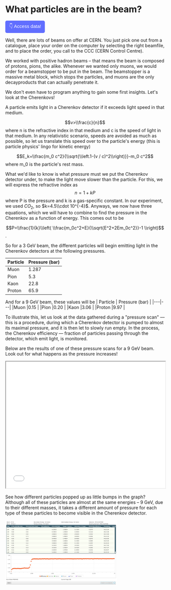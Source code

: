 What particles are in the beam?
===============================
<a href="https://github.com/saskiapoldmaa/saskiapoldmaa.github.io/blob/main/Files/XCET_scan.csv" download>
    <button style="background-color:#616eff; color:white; border:none; padding:7px 12px; cursor:pointer; font-size:15px; border-radius:5px;">
         👇 Access data!
    </button>
</a>

Well, there are lots of beams on offer at CERN. You just pick one out from a catalogue, place your order on the computer by selecting the right beamfile, and to place the order, you call to the CCC (CERN Control Centre).

We worked with positive hadron beams – that means the beam is composed of protons, pions, the alike.
Whenever we wanted only muons, we would order for a beamstopper to be put in the beam. The beamstopper is a massive metal block, which stops the particles, and muons are the only decayproducts that can actually penetrate it.

We don't even have to program anything to gain some first insights. Let's look at the Cherenkovs!

A particle emits light in a Cherenkov detector if it exceeds light speed in that medium.

$$v>\\frac{c}{n}$$
where n is the refractive index in that medium and c is the speed of light in that medium. In any relativistic scenario, speeds are avoided as much as possible, so let us translate this speed over to the particle's energy (this is particle physics' lingo for kinetic energy)

$$E_k=\\frac{m_0 c^2}{\\sqrt{\\left.1-(v / c)^2\\right)}}-m_0 c^2$$ where m_0 is the particle's rest mass.

What we'd like to know is what pressure must we put the Cherenkov detector under, to make the light move slower than the particle. For this, we will express the refractive index as
$$n=1+kP$$
where P is the pressure and k is a gas-specific constant. In our experiment, we used $CO_2$, so $k=4.5\\cdot 10^{-4}$.
Anyways, we now have three equations, which we will have to combine to find the pressure in the Cherenkov as a function of energy. This comes out to be

$$P=\\frac{1}{k}\\left( \\frac{m_0c^2+E}{\\sqrt{E^2+2Em_0c^2}}-1 \\right)$$.

So for a 3 GeV beam, the different particles will begin emitting light in the Cherenkov detectors at the following pressures.

| Particle  | Pressure (bar) |
|---|---|
|Muon   |1.287   |
|Pion   |5.3   |
|Kaon   |22.8   |
|Proton |65.9   |

And for a 9 GeV beam, these values will be 
| Particle  | Pressure (bar) |
|---|---|
|Muon   |0.15   |
|Pion   |0.20   |
|Kaon   |3.06   |
|Proton |9.97   |

To illustrate this, let us look at the data gathered during a "pressure scan" –– this is a procedure, during which a Cherenkov detector is pumped to almost its maximal pressure, and it is then let to slowly run empty. In the process, the Cherenkov efficiency –– fraction of particles passing through the detector, which emit light, is monitored. 

Below are the results of one of these pressure scans for a 9 GeV beam. Look out for what happens as the pressure increases!

<iframe src="../Files/pressure_vs_cherenkov.html" width="100%" height="400"></iframe>

See how different particles popped up as little bumps in the graph? Although all of these particles are almost at the same energies – 9 GeV, due to their different masses, it takes a different amount of pressure for each type of these particles to become visible in the Cherenkov detector.

<img src="../articles/images/Identification/3GeVhadron.png" alt="" width="70%" height="auto">
